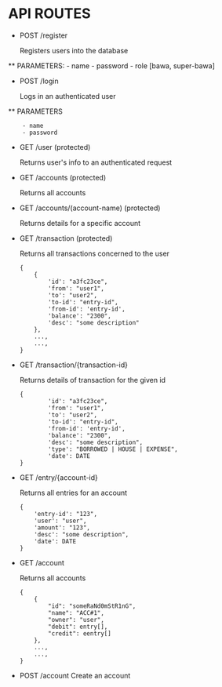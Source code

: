 API ROUTES
==========

* POST /register 
	
	Registers users into the database
	
** PARAMETERS:
		- name
		- password
		- role [bawa, super-bawa]

* POST /login
	
	Logs in an authenticated user
	
** PARAMETERS
		
		- name
		- password

* GET /user (protected)
	
	Returns user's info to an authenticated request
	
* GET /accounts (protected)
		
	Returns all accounts

* GET /accounts/(account-name) (protected)
	
	Returns details for a specific account

* GET /transaction	(protected)
	
	Returns all transactions concerned to the user

	```
	{
		{
			'id': "a3fc23ce",
			'from': "user1",
			'to': "user2",
			'to-id': "entry-id",
			'from-id': 'entry-id',
			'balance': "2300",
			'desc': "some description"
		},
		...,
		...,
	}
	```

* GET /transaction/{transaction-id}
	
	Returns details of transaction for the given id
	```	
	{
			'id': "a3fc23ce",
			'from': "user1",
			'to': "user2",
			'to-id': "entry-id",
			'from-id': 'entry-id',
			'balance': "2300",
			'desc': "some description",
			'type': "BORROWED | HOUSE | EXPENSE",
			'date': DATE
	}
	```

* GET /entry/{account-id} 
	
	Returns all entries for an account

	```
	{
		'entry-id': "123",
		'user': "user",
		'amount': "123",
		'desc': "some description",
		'date': DATE
	}
	```
* GET /account 
	
	Returns all accounts

	```
	{
		{
			"id": "someRaNd0mStR1nG",
			"name": "ACC#1",
			"owner": "user",
			"debit": entry[],
			"credit": eentry[]
		},
		...,
		...,
	}
	```

* POST /account
	Create an account

